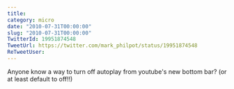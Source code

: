 ```yaml
---
title: 
category: micro
date: "2010-07-31T00:00:00"
slug: "2010-07-31T00:00:00"
TwitterId: 19951874548
TweetUrl: https://twitter.com/mark_philpot/status/19951874548
ReTweetUser: 
---
```


Anyone know a way to turn off autoplay from youtube's new bottom bar? (or at least default to off!!)